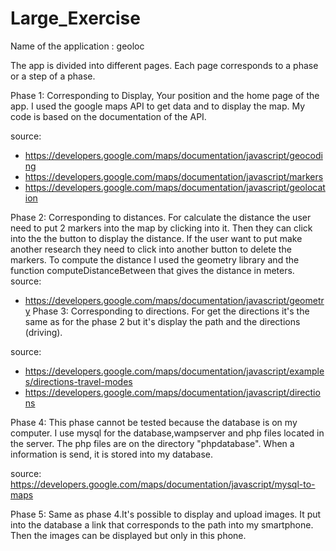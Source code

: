 # Large_Exercise

Name of the application : geoloc

The app is divided into different pages. Each page corresponds to a phase or a step of a phase.

Phase 1: Corresponding to Display, Your position and the home page of the app. I used the google maps API to get data and to display the map. My code is based on the documentation of the API.

source:

- https://developers.google.com/maps/documentation/javascript/geocoding
- https://developers.google.com/maps/documentation/javascript/markers
- https://developers.google.com/maps/documentation/javascript/geolocation 

Phase 2: Corresponding to distances. For calculate the distance the user need to put 2 markers into the map by clicking into it. Then they can click into the the button to display the distance. If the user want to put make another research they need to click into another button to delete the markers. To compute the distance I used the geometry library and the function computeDistanceBetween that gives the distance in meters.
source:

- https://developers.google.com/maps/documentation/javascript/geometry
Phase 3: Corresponding to directions. For get the directions it's the same as for the phase 2 but it's display the path and the directions (driving).

source:
- https://developers.google.com/maps/documentation/javascript/examples/directions-travel-modes
-  https://developers.google.com/maps/documentation/javascript/directions

Phase 4: This phase cannot be tested because the database is on my computer. I use mysql for the database,wampserver and php files located in the server. The php files are on the directory "phpdatabase". When a information is send, it is stored into my database.

source:
 https://developers.google.com/maps/documentation/javascript/mysql-to-maps

Phase 5: Same as phase 4.It's possible to display and upload images. It put into the database a link that corresponds to the path into my smartphone. Then the images can be displayed but only in this phone.

